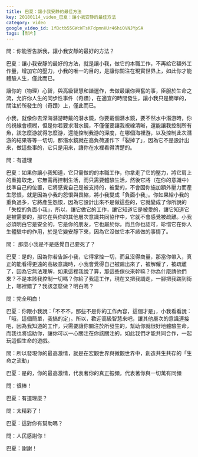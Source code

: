 ```yaml
---
title: 巴夏：讓小我安静的最佳方法
key: 20180114_video_巴夏：讓小我安静的最佳方法
category: video
google_video_id: 1fBctb55GWcWTsKFdpmnHUr46hiOVNJYpSA
tags: [影片]
---
```


問：你能否告訴我，讓小我安靜的最好的方法？

巴夏：讓小我安靜的最好的方法，就是讓小我，做它的本職工作，不再給它額外工作量，增加它的壓力，小我的唯一的目的，是讓你關注在現實世界上，如此你才能體驗人生，僅此而已。

讓你的（物理）心智，與高級智慧和諧運作，去做最讓你興奮的事，臣服於生命之流，允許你人生的同步性事件（奇蹟），在適宜的時間發生，讓小我只是簡單的，關注於所發生的（奇蹟）上，僅此而已。

小我，就像你去深海潛游時戴的潛水鏡，你要戴個潛水鏡，要不然水中潛游時，你的視線會模糊，但是你若要求潛水鏡，不僅僅要讓我視線清晰，還能讓我控制所有魚，該怎麼游就得怎麼游，還能控制我游的深度，在哪個海裡游，以及控制此次潛游的結果等等一切切，那潛水鏡就在高負荷運作下「裂掉了」，因為它不是設計出來，做這些事的，它只是用來，讓你在水裡看得清楚的。

問：有道理

巴夏：如果你讓小我知道，它只需做的的本職工作，你拿走了它的壓力，將它肩上的重擔取走，它無需再控制生活，而只需要體驗生活，然後它將（在你的意識中）找準自己的位置，它將感覺自己是被支持的，被愛的，不會因你施加額外壓力而產生怨恨，就是因為小我的怨恨與畏縮，將小我變成「負面小我」。你如果給小我的重負過多，它將產生怨恨，因為它設計出來不是做這些的，它就變成了你所說的「失控的負面小我」，所以，讓它做它的工作，讓它知道它是被愛的，讓它知道它是被需要的，那它在與你的其他層次意識共同協作中，它就不會感覺被疏離。小我必須明白它是安全的，它是你的朋友，它也屬於你，而且你也認可，珍惜它在你人生體驗中的作用，於是它變安靜下來，因為它沒做它本不該做的事情了。

問： 那麼小我是不是感覺自己要死了？

巴夏：是的，因為你若告訴小我，它得掌控一切，而且沒得商量，那當你帶入，真正的能看得更遠的高級意識時，小我會覺得自己被踹出來了，被解僱了，被疏離了，因為它無法理解，如果這裡我說了算，那這些傢伙來幹嘛？你為什麼請他們來？不是本該我控制一切嗎？你給了我這工作，現在又把我調走，一腳把我踹到街上，哪裡錯了？我該怎麼做？明白嗎？

問：完全明白！

巴夏：你跟小我說：「不不不，那些不是你的工作內容，這個才是」，小我看看說：「哦，這個簡單，我搞的定」。所以，歡迎高級智慧來吧，讓其他層次的意識連接吧，因為我知道的工作，只需要讓你關注於所發生的，幫助你就很好地體驗生命，而我也將協助你，讓你可以一心關注在你該關注的，如此我們才能共同合作，一起玩這個生命的遊戲。

問：所以發現你的最高激情，就是在宏觀世界與微觀世界中，創造共生共存的「生命之流動」

巴夏：是的，你的最高激情，代表著你的真正振頻，代表著你與一切萬有同頻

問：很棒！

巴夏：有道理麼？

問：太精彩了！

巴夏：這對你有幫助嗎？

問：人民感謝你！

巴夏：謝謝！
